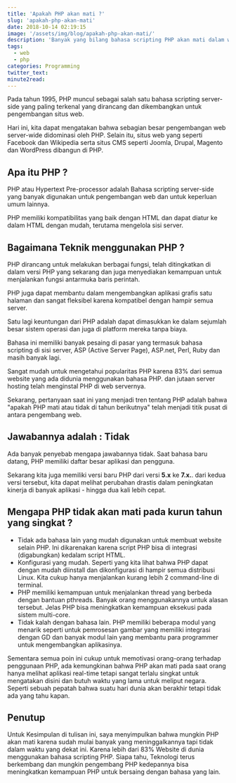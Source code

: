 ```yaml
---
title: 'Apakah PHP akan mati ?'
slug: 'apakah-php-akan-mati'
date: 2018-10-14 02:19:15
image: '/assets/img/blog/apakah-php-akan-mati/'
description: 'Banyak yang bilang bahasa scripting PHP akan mati dalam waktu dekat karena banyak programmer dan Developer yang sudah mulai meninggalkannya.'
tags: 
  - web
  - php
categories: Programming
twitter_text:
minute2read:
---
```


Pada tahun 1995, PHP muncul sebagai salah satu bahasa scripting server-side yang paling terkenal yang dirancang dan dikembangkan untuk pengembangan situs web.

Hari ini, kita dapat mengatakan bahwa sebagian besar pengembangan web server-wide didominasi oleh PHP. Selain itu, situs web yang seperti Facebook dan Wikipedia serta situs CMS seperti Joomla, Drupal, Magento dan WordPress dibangun di PHP.


## Apa itu PHP ?
PHP atau Hypertext Pre-processor adalah Bahasa scripting server-side yang banyak digunakan untuk pengembangan web dan untuk keperluan umum lainnya.

PHP memiliki kompatibilitas yang baik dengan HTML dan dapat diatur ke dalam HTML dengan mudah, terutama mengelola sisi server.


## Bagaimana Teknik menggunakan PHP ?
PHP dirancang untuk melakukan berbagai fungsi, telah ditingkatkan di dalam versi PHP yang sekarang dan juga menyediakan kemampuan untuk menjalankan fungsi antarmuka baris perintah.

PHP juga dapat membantu dalam mengembangkan aplikasi grafis satu halaman dan sangat fleksibel karena kompatibel dengan hampir semua server.

Satu lagi keuntungan dari PHP adalah dapat dimasukkan ke dalam sejumlah besar sistem operasi dan juga di platform mereka tanpa biaya.

Bahasa ini memiliki banyak pesaing di pasar yang termasuk bahasa scripting di sisi server, ASP (Active Server Page), ASP.net, Perl, Ruby dan masih banyak lagi.

Sangat mudah untuk mengetahui popularitas PHP karena 83% dari semua website yang ada didunia menggunakan bahasa PHP. dan jutaan server hosting telah menginstal PHP di web servernya.

Sekarang, pertanyaan saat ini yang menjadi tren tentang PHP adalah bahwa "apakah PHP mati atau tidak di tahun berikutnya" telah menjadi titik pusat di antara pengembang web.


## Jawabannya adalah : Tidak
Ada banyak penyebab mengapa jawabannya tidak. Saat bahasa baru datang, PHP memiliki daftar besar aplikasi dan pengguna.

Sekarang kita juga memiliki versi baru PHP dari versi **5.x** ke **7.x.**. dari kedua versi tersebut, kita dapat melihat perubahan drastis dalam peningkatan kinerja di banyak aplikasi - hingga dua kali lebih cepat.


## Mengapa PHP tidak akan mati pada kurun tahun yang singkat ?

- Tidak ada bahasa lain yang mudah digunakan untuk membuat website selain PHP. Ini dikarenakan karena script PHP bisa di integrasi (digabungkan) kedalam script HTML.
- Konfigurasi yang mudah. Seperti yang kita lihat bahwa PHP dapat dengan mudah diinstall dan dikonfigurasi di hampir semua distribusi Linux. Kita cukup hanya menjalankan kurang lebih 2 command-line di terminal.
- PHP memiliki kemampuan untuk menjalankan thread yang berbeda dengan bantuan pthreads. Banyak orang menggunakannya untuk alasan tersebut. Jelas PHP bisa meningkatkan kemampuan eksekusi pada sistem multi-core.
- Tidak kalah dengan bahasa lain. PHP memiliki beberapa modul yang menarik seperti untuk pemrosesan gambar yang memiliki integrasi dengan GD dan banyak modul lain yang membantu para programmer untuk mengembangkan aplikasinya.

Sementara semua poin ini cukup untuk memotivasi orang-orang terhadap penggunaan PHP, ada kemungkinan bahwa PHP akan mati pada saat orang hanya melihat aplikasi real-time tetapi sangat terlalu singkat untuk mengatakan disini dan butuh waktu yang lama untuk meliput negara. Seperti sebuah pepatah bahwa suatu hari dunia akan berakhir tetapi tidak ada yang tahu kapan.


## Penutup
Untuk Kesimpulan di tulisan ini, saya menyimpulkan bahwa mungkin PHP akan mati karena sudah mulai banyak yang meninggalkannya tapi tidak dalam waktu yang dekat ini. Karena lebih dari 83% Website di dunia menggunakan bahasa scripting PHP. Siapa tahu, Teknologi terus berkembang dan mungkin pengembang PHP kedepannya bisa meningkatkan kemampuan PHP untuk bersaing dengan bahasa yang lain.
